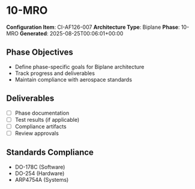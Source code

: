 # 10-MRO

**Configuration Item**: CI-AF126-007
**Architecture Type**: Biplane
**Phase**: 10-MRO
**Generated**: 2025-08-25T00:06:01+00:00

## Phase Objectives
- Define phase-specific goals for Biplane architecture
- Track progress and deliverables
- Maintain compliance with aerospace standards

## Deliverables
- [ ] Phase documentation
- [ ] Test results (if applicable)
- [ ] Compliance artifacts
- [ ] Review approvals

## Standards Compliance
- DO-178C (Software)
- DO-254 (Hardware)
- ARP4754A (Systems)
